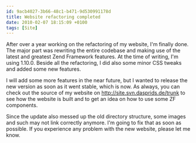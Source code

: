 ```yaml
---
id: 9acb4027-3b66-48c1-b471-9d530991178d
title: Website refactoring completed
date: 2010-02-07 18:15:09 +0100
tags: [Site]
---
```


After over a year working on the refactoring of my website, I'm finally done. The major part was rewriting the entire codebase and making use of the latest and greatest Zend Framework features. At the time of writing, I'm using 1.10.0. Beside all the refactoring, I did also some minor CSS tweaks and added some new features.

I will add some more features in the near future, but I wanted to release the new version as soon as it went stable, which is now. As always, you can check out the source of my website on http://site.svn.dasprids.de/trunk to see how the website is built and to get an idea on how to use some ZF components.

Since the update also messed up the old directory structure, some images and such may not link correctly anymore. I'm going to fix that as soon as possible. If you experience any problem with the new website, please let me know.